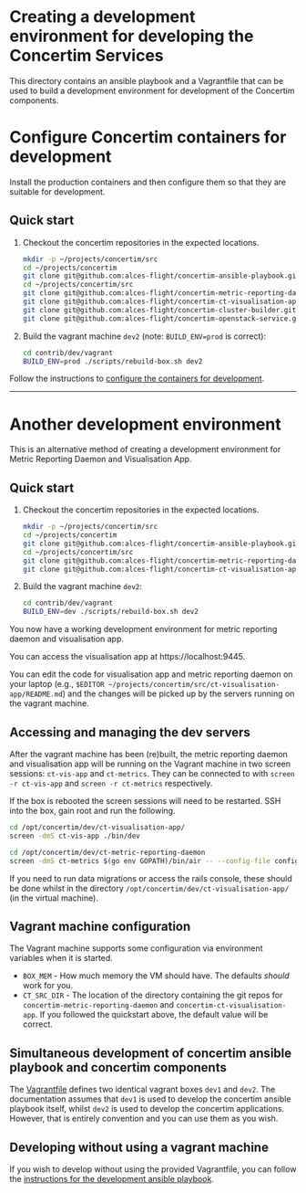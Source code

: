 # Creating a development environment for developing the Concertim Services

This directory contains an ansible playbook and a Vagrantfile that can be used
to build a development environment for development of the Concertim components.

# Configure Concertim containers for development

Install the production containers and then configure them so that they are
suitable for development.

## Quick start

1. Checkout the concertim repositories in the expected locations.
   ```sh
   mkdir -p ~/projects/concertim/src
   cd ~/projects/concertim
   git clone git@github.com:alces-flight/concertim-ansible-playbook.git
   cd ~/projects/concertim/src
   git clone git@github.com:alces-flight/concertim-metric-reporting-daemon.git metric-reporting-daemon
   git clone git@github.com:alces-flight/concertim-ct-visualisation-app.git visualisation-app
   git clone git@github.com:alces-flight/concertim-cluster-builder.git cluster-builder
   git clone git@github.com:alces-flight/concertim-openstack-service.git openstack-service
   ```

2. Build the vagrant machine `dev2` (note: `BUILD_ENV=prod` is correct):
   ```sh
   cd contrib/dev/vagrant
   BUILD_ENV=prod ./scripts/rebuild-box.sh dev2
   ```

Follow the instructions to [configure the containers for
development](ansible-dev-containers/README.md).

---


# Another development environment

This is an alternative method of creating a development environment for Metric
Reporting Daemon and Visualisation App.

## Quick start

1. Checkout the concertim repositories in the expected locations.
   ```sh
   mkdir -p ~/projects/concertim/src
   cd ~/projects/concertim
   git clone git@github.com:alces-flight/concertim-ansible-playbook.git
   cd ~/projects/concertim/src
   git clone git@github.com:alces-flight/concertim-metric-reporting-daemon.git ct-metric-reporting-daemon
   git clone git@github.com:alces-flight/concertim-ct-visualisation-app.git ct-visualisation-app
   ```

2. Build the vagrant machine `dev2`:
   ```sh
   cd contrib/dev/vagrant
   BUILD_ENV=dev ./scripts/rebuild-box.sh dev2
   ```

You now have a working development environment for metric reporting daemon and
visualisation app.

You can access the visualisation app at https://localhost:9445.

You can edit the code for visualisation app and metric reporting daemon on your
laptop (e.g., `$EDITOR ~/projects/concertim/src/ct-visualisation-app/README.md`)
and the changes will be picked up by the servers running on the vagrant
machine.

## Accessing and managing the dev servers

After the vagrant machine has been (re)built, the metric reporting daemon and
visualisation app will be running on the Vagrant machine in two screen
sessions: `ct-vis-app` and `ct-metrics`.  They can be connected to with `screen
-r ct-vis-app` and `screen -r ct-metrics` respectively.

If the box is rebooted the screen sessions will need to be restarted.  SSH into
the box, gain root and run the following.

```sh
cd /opt/concertim/dev/ct-visualisation-app/
screen -dmS ct-vis-app ./bin/dev

cd /opt/concertim/dev/ct-metric-reporting-daemon
screen -dmS ct-metrics $(go env GOPATH)/bin/air -- --config-file config/config.dev.yml
```

If you need to run data migrations or access the rails console, these should be
done whilst in the directory `/opt/concertim/dev/ct-visualisation-app/` (in the
virtual machine).

## Vagrant machine configuration

The Vagrant machine supports some configuration via environment variables when it is started.

* `BOX_MEM` - How much memory the VM should have.  The defaults *should* work for you.
* `CT_SRC_DIR` - The location of the directory containing the git repos for
  `concertim-metric-reporting-daemon` and `concertim-ct-visualisation-app`.  If
  you followed the quickstart above, the default value will be correct.

## Simultaneous development of concertim ansible playbook and concertim components

The [Vagrantfile](vagrant/Vagrantfile) defines two identical vagrant boxes
`dev1` and `dev2`.  The documentation assumes that `dev1` is used to develop
the concertim ansible playbook itself, whilst `dev2` is used to develop the
concertim applications.  However, that is entirely convention and you can use
them as you wish.

## Developing without using a vagrant machine

If you wish to develop without using the provided Vagrantfile, you can follow
the [instructions for the development ansible playbook](ansible/README.md).
